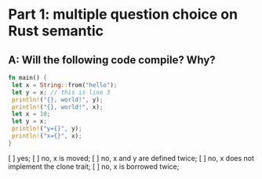 # Part 1: multiple question choice on Rust semantic

## A: Will the following code compile? Why?

```Rust
fn main() {
 let x = String::from("hello");
 let y = x; // this is line 3
 println!("{}, world!", y);
 println!("{}, world!", x);
 let x = 10;
 let y = x;
 println!("y={}", y);
 println!("x={}", x);
}
```
[ ] yes;
[ ] no, x is moved;
[ ] no, x and y are defined twice;
[ ] no, x does not implement the clone trait;
[ ] no, x is borrowed twice;